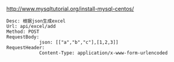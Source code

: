 http://www.mysqltutorial.org/install-mysql-centos/

```
Desc: 根据json生成excel 
Url: api/excel/add 
Method: POST
RequestBody:
            json: [["a","b","c"],[1,2,3]]
RequestHeader:
            Content-Type: application/x-www-form-urlencoded
```